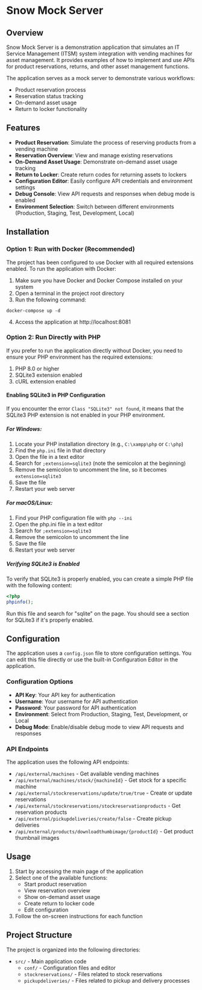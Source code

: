 # Snow Mock Server

## Overview

Snow Mock Server is a demonstration application that simulates an IT Service Management (ITSM) system integration with vending machines for asset management. It provides examples of how to implement and use APIs for product reservations, returns, and other asset management functions.

The application serves as a mock server to demonstrate various workflows:
- Product reservation process
- Reservation status tracking
- On-demand asset usage
- Return to locker functionality

## Features

- **Product Reservation**: Simulate the process of reserving products from a vending machine
- **Reservation Overview**: View and manage existing reservations
- **On-Demand Asset Usage**: Demonstrate on-demand asset usage tracking
- **Return to Locker**: Create return codes for returning assets to lockers
- **Configuration Editor**: Easily configure API credentials and environment settings
- **Debug Console**: View API requests and responses when debug mode is enabled
- **Environment Selection**: Switch between different environments (Production, Staging, Test, Development, Local)

## Installation

### Option 1: Run with Docker (Recommended)

The project has been configured to use Docker with all required extensions enabled. To run the application with Docker:

1. Make sure you have Docker and Docker Compose installed on your system
2. Open a terminal in the project root directory
3. Run the following command:

```
docker-compose up -d
```

4. Access the application at http://localhost:8081

### Option 2: Run Directly with PHP

If you prefer to run the application directly without Docker, you need to ensure your PHP environment has the required extensions:

1. PHP 8.0 or higher
2. SQLite3 extension enabled
3. cURL extension enabled

#### Enabling SQLite3 in PHP Configuration

If you encounter the error `Class "SQLite3" not found`, it means that the SQLite3 PHP extension is not enabled in your PHP environment.

##### For Windows:

1. Locate your PHP installation directory (e.g., `C:\xampp\php` or `C:\php`)
2. Find the `php.ini` file in that directory
3. Open the file in a text editor
4. Search for `;extension=sqlite3` (note the semicolon at the beginning)
5. Remove the semicolon to uncomment the line, so it becomes `extension=sqlite3`
6. Save the file
7. Restart your web server

##### For macOS/Linux:

1. Find your PHP configuration file with `php --ini`
2. Open the php.ini file in a text editor
3. Search for `;extension=sqlite3`
4. Remove the semicolon to uncomment the line
5. Save the file
6. Restart your web server

##### Verifying SQLite3 is Enabled

To verify that SQLite3 is properly enabled, you can create a simple PHP file with the following content:

```php
<?php
phpinfo();
```

Run this file and search for "sqlite" on the page. You should see a section for SQLite3 if it's properly enabled.

## Configuration

The application uses a `config.json` file to store configuration settings. You can edit this file directly or use the built-in Configuration Editor in the application.

### Configuration Options

- **API Key**: Your API key for authentication
- **Username**: Your username for API authentication
- **Password**: Your password for API authentication
- **Environment**: Select from Production, Staging, Test, Development, or Local
- **Debug Mode**: Enable/disable debug mode to view API requests and responses

### API Endpoints

The application uses the following API endpoints:

- `/api/external/machines` - Get available vending machines
- `/api/external/machines/stock/{machineId}` - Get stock for a specific machine
- `/api/external/stockreservations/update/true/true` - Create or update reservations
- `/api/external/stockreservations/stockreservationproducts` - Get reservation products
- `/api/external/pickupdeliveries/create/false` - Create pickup deliveries
- `/api/external/products/downloadthumbimage/{productId}` - Get product thumbnail images

## Usage

1. Start by accessing the main page of the application
2. Select one of the available functions:
   - Start product reservation
   - View reservation overview
   - Show on-demand asset usage
   - Create return to locker code
   - Edit configuration
3. Follow the on-screen instructions for each function

## Project Structure

The project is organized into the following directories:

- `src/` - Main application code
  - `conf/` - Configuration files and editor
  - `stockreservations/` - Files related to stock reservations
  - `pickupdeliveries/` - Files related to pickup and delivery processes
